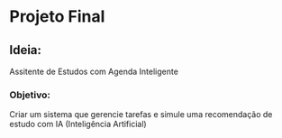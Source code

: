 # Projeto Final 
## Ideia: 
Assitente de Estudos com Agenda Inteligente
### Objetivo: 
Criar um sistema que gerencie tarefas e simule uma recomendação de estudo com IA (Inteligência Artificial)
